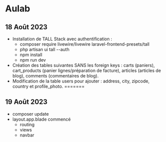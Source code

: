 # Aulab

## 18 Août 2023
- Installation de TALL Stack avec authentification :
    - composer require livewire/livewire laravel-frontend-presets/tall
    - php artisan ui tall --auth
    - npm install
    - npm run dev
- Création des tables suivantes SANS les foreign keys : carts (paniers), cart_products (panier lignes/préparation de facture), articles (articles de blog), comments (commentaires de blog).
- Modification de la table users pour ajouter : address, city, zipcode, country et profile_photo.
=======

## 19 Août 2023

- composer update
- layout.app.blade commencé
    - routing
    - views
    - navbar
  
